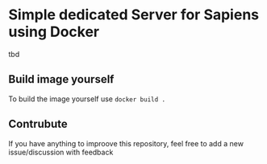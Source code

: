 # Simple dedicated Server for Sapiens using Docker

tbd

## Build image yourself

To build the image yourself use `docker build .`

## Contrubute

If you have anything to improove this repository, feel free to add a new issue/discussion with feedback

